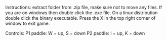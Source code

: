 Instructions:
    extract folder from .zip file, make sure not to move any files. If you are on windows then double click the .exe file. On a linux distribution double click the binary executable. Press the X in the top right corner of window to exit game.

Controls:
    P1 paddle: W = up, S = down
    P2 paddle: I = up, K = down
